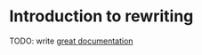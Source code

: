 # Introduction to rewriting

TODO: write [great documentation](http://jacobian.org/writing/what-to-write/)
